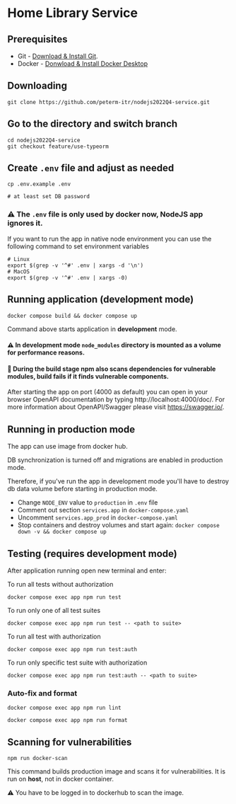 # Home Library Service

## Prerequisites

- Git - [Download & Install Git](https://git-scm.com/downloads).
- Docker - [Donwload & Install Docker Desktop](https://docs.docker.com/get-docker/)

## Downloading

```shell
git clone https://github.com/peterm-itr/nodejs2022Q4-service.git
```

## Go to the directory and switch branch

```shell
cd nodejs2022Q4-service
git checkout feature/use-typeorm
```

## Create `.env` file and adjust as needed

```shell
cp .env.example .env

# at least set DB password
```

### ⚠️ The `.env` file is only used by docker now, NodeJS app ignores it.
If you want to run the app in native node environment you can use the following command to set environment variables

```shell
# Linux
export $(grep -v '^#' .env | xargs -d '\n')
# MacOS
export $(grep -v '^#' .env | xargs -0)
```

## Running application (development mode)

```shell
docker compose build && docker compose up
```

Command above starts application in **development** mode.

#### ⚠️ In development mode `node_modules` directory is mounted as a volume for performance reasons.

#### 🚩 During the build stage npm also scans dependencies for vulnerable modules, build fails if it finds vulnerable components.

After starting the app on port (4000 as default) you can open
in your browser OpenAPI documentation by typing http://localhost:4000/doc/.
For more information about OpenAPI/Swagger please visit https://swagger.io/.

## Running in production mode

The app can use image from docker hub.

DB synchronization is turned off and migrations are enabled in production mode.

Therefore, if you've run the app in development mode you'll have to destroy db data volume before starting in production mode.

- Change `NODE_ENV` value to `production` in `.env` file
- Comment out section `services.app` in `docker-compose.yaml`
- Uncomment `services.app_prod` in `docker-compose.yaml`
- Stop containers and destroy volumes and start again: `docker compose down -v && docker compose up`

## Testing (requires development mode)

After application running open new terminal and enter:

To run all tests without authorization

```shell
docker compose exec app npm run test
```

To run only one of all test suites

```
docker compose exec app npm run test -- <path to suite>
```

To run all test with authorization

```
docker compose exec app npm run test:auth
```

To run only specific test suite with authorization

```
docker compose exec app npm run test:auth -- <path to suite>
```

### Auto-fix and format

```
docker compose exec app npm run lint
```

```
docker compose exec app npm run format
```

## Scanning for vulnerabilities

```shell
npm run docker-scan
```

This command builds production image and scans it for vulnerabilities. It is run on **host**, not in docker container.

⚠️ You have to be logged in to dockerhub to scan the image.
